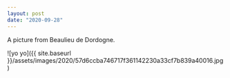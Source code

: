 ```yaml
---
layout: post
date: "2020-09-28"
---
```


A picture from Beaulieu de Dordogne.

![yo yo]({{ site.baseurl }}/assets/images/2020/57d6ccba746717f361142230a33cf7b839a40016.jpg)
